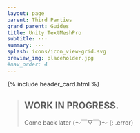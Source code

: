 ```yaml
---
layout: page
parent: Third Parties
grand_parent: Guides
title: Unity TextMeshPro
subtitle: ···
summary: ···
splash: icons/icon_view-grid.svg
preview_img: placeholder.jpg
#nav_order: 4
---
```


{% include header_card.html %}

>## WORK IN PROGRESS.
>Come back later (～￣▽￣)～ 
{: .error}